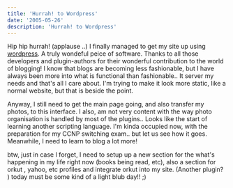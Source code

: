 ```yaml
---
title: 'Hurrah! to Wordpress'
date: '2005-05-26'
description: 'Hurrah! to Wordpress'
---
```


Hip hip hurrah! (applause ..) I finally managed to get my site up using [wordpress][0]. A truly wondeful peice of software. Thanks to all those developers and plugin-authors for their wonderful contribution to the world of blogging! I know that blogs are becoming less fashionable, but I have always been more into what is functional than fashionable.. It server my needs and that's all I care about. I'm trying to make it look more static, like a normal website, but that is beside the point.

Anyway, I still need to get the main page going, and also transfer my photos, to this interface. I also, am not very content with the way photo organisation is handled by most of the plugins.. Looks like the start of learning another scripting language. I'm kinda occupied now, with the preparation for my CCNP switching exam.. but let us see how it goes. Meanwhile, I need to learn to blog a lot more!

btw, just in case I forget, I need to setup up a new section for the what's happening in my life right now (books being read, etc), also a section for orkut , yahoo, etc profiles and integrate orkut into my site. (Another plugin? ) today must be some kind of a light blub day!! ;)


[0]: http://wordpress.org/